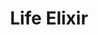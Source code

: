 ---
templateKey: blog-post
featuredpost: false
featuredimage: /assets/Life_Elixir.png
title: Life Elixir
description: Special Items
testfield: 1546
---